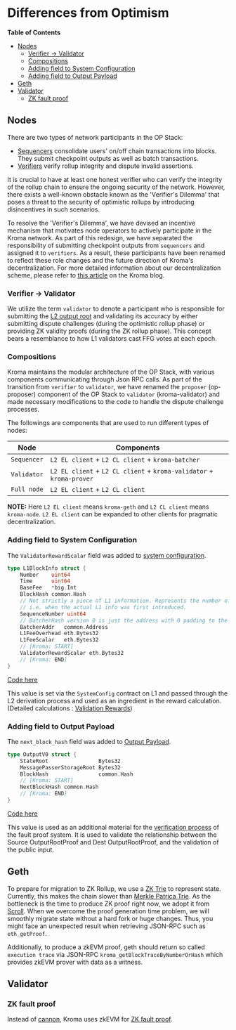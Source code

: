 # Differences from Optimism

<!-- All glossary references in this file. -->

[g-l2-output-root]: ../glossary.md#l2-output-root
[g-mpt]: ../glossary.md#merkle-patricia-trie
[g-zktrie]: ../glossary.md#zk-trie
[g-zk-fault-proof]: ../glossary.md#zk-fault-proof
[g-system-config]: ../glossary.md#system-configuration
[g-validation-rewards]: validation.md#validation-rewards
[g-output-payload-v0]: validation.md#output-payloadversion-0

<!-- START doctoc generated TOC please keep comment here to allow auto update -->
<!-- DON'T EDIT THIS SECTION, INSTEAD RE-RUN doctoc TO UPDATE -->
**Table of Contents**

- [Nodes](#nodes)
  - [Verifier -> Validator](#verifier---validator)
  - [Compositions](#compositions)
  - [Adding field to System Configuration](#adding-field-to-system-configuration)
  - [Adding field to Output Payload](#adding-field-to-output-payload)
- [Geth](#geth)
- [Validator](#validator)
  - [ZK fault proof](#zk-fault-proof)

<!-- END doctoc generated TOC please keep comment here to allow auto update -->

## Nodes

There are two types of network participants in the OP Stack:

- [Sequencers](https://specs.optimism.io/background.html#sequencers) consolidate
 users' on/off chain transactions into blocks. They submit checkpoint outputs as well as batch transactions.
- [Verifiers](https://specs.optimism.io/background.html#verifiers) verify rollup
   integrity and dispute invalid assertions.

It is crucial to have at least one honest verifier who can verify the integrity of the rollup chain to ensure the
ongoing security of the network. However, there exists a well-known obstacle known as the 'Verifier's Dilemma' that
poses a threat to the security of optimistic rollups by introducing disincentives in such scenarios.

To resolve the 'Verifier's Dilemma', we have devised an incentive mechanism that motivates node operators to actively
participate in the Kroma network. As part of this redesign, we have separated the responsibility of submitting
checkpoint outputs from `sequencers` and assigned it to `verifiers`. As a result, these participants have been renamed
to reflect these role changes and the future direction of Kroma's decentralization. For more detailed information about
our decentralization scheme, please refer to
[this article](https://medium.com/@kroma-network/the-road-to-kromas-decentralization-38f8e46df442)
on the Kroma blog.

### Verifier -> Validator

We utilize the term `validator` to denote a participant who is responsible for submitting the
[L2 output root][g-l2-output-root] and validating its accuracy by either submitting dispute challenges (during the
optimistic rollup phase) or providing ZK validity proofs (during the ZK rollup phase). This concept bears a resemblance
to how L1 validators cast FFG votes at each epoch.

### Compositions

Kroma maintains the modular architecture of the OP Stack, with various components communicating through Json RPC calls.
As part of the transition from `verifier` to `validator`, we have renamed the `proposer` (op-proposer) component of the
OP Stack to `validator` (kroma-validator) and made necessary modifications to the code to handle the dispute challenge
processes.

The followings are components that are used to run different types of nodes:

| Node        | Components                                                           |
|-------------|----------------------------------------------------------------------|
| `Sequencer` | `L2 EL client` + `L2 CL client` + `kroma-batcher`                    |
| `Validator` | `L2 EL client` + `L2 CL client` + `kroma-validator` + `kroma-prover` |
| `Full node` | `L2 EL client` + `L2 CL client`                                      |

**NOTE:** Here `L2 EL client` means `kroma-geth` and `L2 CL client` means `kroma-node`. `L2 EL client` can
be expanded to other clients for pragmatic decentralization.

### Adding field to System Configuration

The `ValidatorRewardScalar` field was added to [system configuration][g-system-config].

```go
type L1BlockInfo struct {
    Number    uint64
    Time      uint64
    BaseFee   *big.Int
    BlockHash common.Hash
    // Not strictly a piece of L1 information. Represents the number of L2 blocks since the start of the epoch,
    // i.e. when the actual L1 info was first introduced.
    SequenceNumber uint64
    // BatcherHash version 0 is just the address with 0 padding to the left.
    BatcherAddr   common.Address
    L1FeeOverhead eth.Bytes32
    L1FeeScalar   eth.Bytes32
    // [Kroma: START]
    ValidatorRewardScalar eth.Bytes32
    // [Kroma: END]
}
```

[Code here](https://github.com/kroma-network/kroma/blob/dev/op-node/rollup/derive/l1_block_info.go)

This value is set via the `SystemConfig` contract on L1 and passed through the L2 derivation process and used as an
ingredient in the reward calculation. (Detailed calculations : [Validation Rewards][g-validation-rewards])

### Adding field to Output Payload

The `next_block_hash` field was added to [Output Payload][g-output-payload-v0].

```go
type OutputV0 struct {
    StateRoot                Bytes32
    MessagePasserStorageRoot Bytes32
    BlockHash                common.Hash
    // [Kroma: START]
    NextBlockHash common.Hash
    // [Kroma: END]
}
```

[Code here](https://github.com/kroma-network/kroma/blob/dev/op-service/eth/output.go)

This value is used as an additional material for the [verification process][g-zk-fault-proof] of the fault
proof system.
It is used to validate the relationship between the Source OutputRootProof and Dest OutputRootProof, and the validation
of the public input.

## Geth

To prepare for migration to ZK Rollup, we use a [ZK Trie][g-zktrie] to represent state. Currently, this makes
the chain slower than [Merkle Patrica Trie][g-mpt]. As the bottleneck is the time to produce ZK proof right now,
we adopt it from [Scroll]. When we overcome the proof generation time problem, we will smoothly migrate state
without a hard fork or huge changes. Thus, you might face an unexpected result when retrieving JSON-RPC such as
`eth_getProof`.

Additionally, to produce a zkEVM proof, geth should return so called `execution trace` via JSON-RPC
`kroma_getBlockTraceByNumberOrHash` which provides zkEVM prover with data as a witness.

[scroll]: https://scroll.io/

## Validator

### ZK fault proof

Instead of [cannon], Kroma uses zkEVM for [ZK fault proof][g-zk-fault-proof].

[cannon]: https://github.com/ethereum-optimism/cannon
